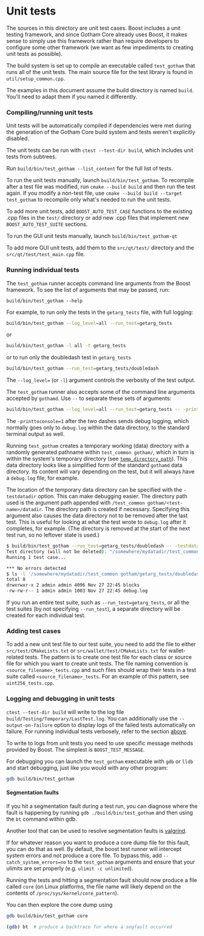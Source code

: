 # Unit tests

The sources in this directory are unit test cases. Boost includes a
unit testing framework, and since Gotham Core already uses Boost, it makes
sense to simply use this framework rather than require developers to
configure some other framework (we want as few impediments to creating
unit tests as possible).

The build system is set up to compile an executable called `test_gotham`
that runs all of the unit tests. The main source file for the test library is found in
`util/setup_common.cpp`.

The examples in this document assume the build directory is named
`build`. You'll need to adapt them if you named it differently.

### Compiling/running unit tests

Unit tests will be automatically compiled if dependencies were met
during the generation of the Gotham Core build system
and tests weren't explicitly disabled.

The unit tests can be run with `ctest --test-dir build`, which includes unit
tests from subtrees.

Run `build/bin/test_gotham --list_content` for the full list of tests.

To run the unit tests manually, launch `build/bin/test_gotham`. To recompile
after a test file was modified, run `cmake --build build` and then run the test again. If you
modify a non-test file, use `cmake --build build --target test_gotham` to recompile only what's needed
to run the unit tests.

To add more unit tests, add `BOOST_AUTO_TEST_CASE` functions to the existing
.cpp files in the `test/` directory or add new .cpp files that
implement new `BOOST_AUTO_TEST_SUITE` sections.

To run the GUI unit tests manually, launch `build/bin/test_gotham-qt`

To add more GUI unit tests, add them to the `src/qt/test/` directory and
the `src/qt/test/test_main.cpp` file.

### Running individual tests

The `test_gotham` runner accepts command line arguments from the Boost
framework. To see the list of arguments that may be passed, run:

```
build/bin/test_gotham --help
```

For example, to run only the tests in the `getarg_tests` file, with full logging:

```bash
build/bin/test_gotham --log_level=all --run_test=getarg_tests
```

or

```bash
build/bin/test_gotham -l all -t getarg_tests
```

or to run only the doubledash test in `getarg_tests`

```bash
build/bin/test_gotham --run_test=getarg_tests/doubledash
```

The `--log_level=` (or `-l`) argument controls the verbosity of the test output.

The `test_gotham` runner also accepts some of the command line arguments accepted by
`gothamd`. Use `--` to separate these sets of arguments:

```bash
build/bin/test_gotham --log_level=all --run_test=getarg_tests -- -printtoconsole=1
```

The `-printtoconsole=1` after the two dashes sends debug logging, which
normally goes only to `debug.log` within the data directory, to the
standard terminal output as well.

Running `test_gotham` creates a temporary working (data) directory with a randomly
generated pathname within `test_common gotham/`, which in turn is within
the system's temporary directory (see
[`temp_directory_path`](https://en.cppreference.com/w/cpp/filesystem/temp_directory_path)).
This data directory looks like a simplified form of the standard `gothamd` data
directory. Its content will vary depending on the test, but it will always
have a `debug.log` file, for example.

The location of the temporary data directory can be specified with the
`-testdatadir` option. This can make debugging easier. The directory
path used is the argument path appended with
`/test_common gotham/<test-name>/datadir`.
The directory path is created if necessary.
Specifying this argument also causes the data directory
not to be removed after the last test. This is useful for looking at
what the test wrote to `debug.log` after it completes, for example.
(The directory is removed at the start of the next test run,
so no leftover state is used.)

```bash
$ build/bin/test_gotham --run_test=getarg_tests/doubledash -- -testdatadir=/somewhere/mydatadir
Test directory (will not be deleted): "/somewhere/mydatadir/test_common gotham/getarg_tests/doubledash/datadir"
Running 1 test case...

*** No errors detected
$ ls -l '/somewhere/mydatadir/test_common gotham/getarg_tests/doubledash/datadir'
total 8
drwxrwxr-x 2 admin admin 4096 Nov 27 22:45 blocks
-rw-rw-r-- 1 admin admin 1003 Nov 27 22:45 debug.log
```

If you run an entire test suite, such as `--run_test=getarg_tests`, or all the test suites
(by not specifying `--run_test`), a separate directory
will be created for each individual test.

### Adding test cases

To add a new unit test file to our test suite, you need
to add the file to either `src/test/CMakeLists.txt` or
`src/wallet/test/CMakeLists.txt` for wallet-related tests. The pattern is to create
one test file for each class or source file for which you want to create
unit tests. The file naming convention is `<source_filename>_tests.cpp`
and such files should wrap their tests in a test suite
called `<source_filename>_tests`. For an example of this pattern,
see `uint256_tests.cpp`.

### Logging and debugging in unit tests

`ctest --test-dir build` will write to the log file `build/Testing/Temporary/LastTest.log`. You can
additionally use the `--output-on-failure` option to display logs of the failed tests automatically
on failure. For running individual tests verbosely, refer to the section
[above](#running-individual-tests).

To write to logs from unit tests you need to use specific message methods
provided by Boost. The simplest is `BOOST_TEST_MESSAGE`.

For debugging you can launch the `test_gotham` executable with `gdb` or `lldb` and
start debugging, just like you would with any other program:

```bash
gdb build/bin/test_gotham
```

#### Segmentation faults

If you hit a segmentation fault during a test run, you can diagnose where the fault
is happening by running `gdb ./build/bin/test_gotham` and then using the `bt` command
within gdb.

Another tool that can be used to resolve segmentation faults is
[valgrind](https://valgrind.org/).

If for whatever reason you want to produce a core dump file for this fault, you can do
that as well. By default, the boost test runner will intercept system errors and not
produce a core file. To bypass this, add `--catch_system_errors=no` to the
`test_gotham` arguments and ensure that your ulimits are set properly (e.g. `ulimit -c
unlimited`).

Running the tests and hitting a segmentation fault should now produce a file called `core`
(on Linux platforms, the file name will likely depend on the contents of
`/proc/sys/kernel/core_pattern`).

You can then explore the core dump using
```bash
gdb build/bin/test_gotham core

(gdb) bt  # produce a backtrace for where a segfault occurred
```
